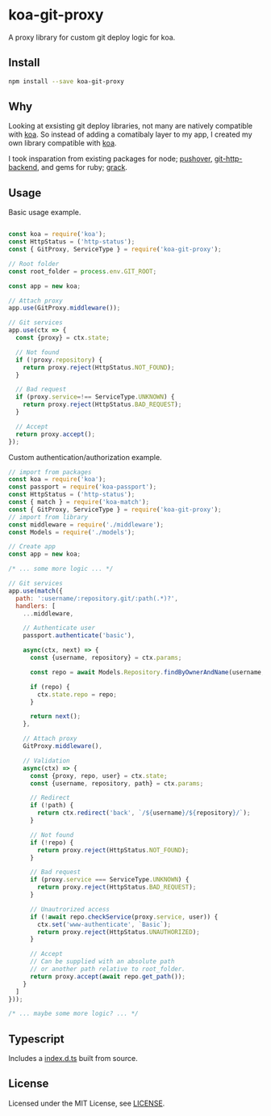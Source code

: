 # koa-git-proxy

A proxy library for custom git deploy logic for koa.

## Install

```sh
npm install --save koa-git-proxy
```

## Why

Looking at exsisting git deploy libraries, not many are natively compatible with [koa](https://www.npmjs.com/package/koa). So instead of adding a comatibaly layer to my app, I created my own library compatible with [koa](https://www.npmjs.com/package/koa).

I took insparation from existing packages for node;
[pushover](https://github.com/substack/pushover),
[git-http-backend](https://github.com/substack/git-http-backend),
and gems for ruby;
[grack](https://github.com/schacon/grack).

## Usage

Basic usage example.

```js

const koa = require('koa');
const HttpStatus = ('http-status');
const { GitProxy, ServiceType } = require('koa-git-proxy');

// Root folder
const root_folder = process.env.GIT_ROOT;

const app = new koa;

// Attach proxy
app.use(GitProxy.middleware());

// Git services
app.use(ctx => {
  const {proxy} = ctx.state;

  // Not found
  if (!proxy.repository) {
    return proxy.reject(HttpStatus.NOT_FOUND);
  }

  // Bad request
  if (proxy.service=!== ServiceType.UNKNOWN) {
    return proxy.reject(HttpStatus.BAD_REQUEST);
  }

  // Accept
  return proxy.accept();
});

```

Custom authentication/authorization example.

```js
// import from packages
const koa = require('koa');
const passport = require('koa-passport');
const HttpStatus = ('http-status');
const { match } = require('koa-match');
const { GitProxy, ServiceType } = require('koa-git-proxy');
// import from library
const middleware = require('./middleware');
const Models = require('./models');

// Create app
const app = new koa;

/* ... some more logic ... */

// Git services
app.use(match({
  path: ':username/:repository.git/:path(.*)?',
  handlers: [
    ...middleware,

    // Authenticate user
    passport.authenticate('basic'),

    async(ctx, next) => {
      const {username, repository} = ctx.params;

      const repo = await Models.Repository.findByOwnerAndName(username, repository);

      if (repo) {
        ctx.state.repo = repo;
      }

      return next();
    },

    // Attach proxy
    GitProxy.middleware(),

    // Validation
    async(ctx) => {
      const {proxy, repo, user} = ctx.state;
      const {username, repository, path} = ctx.params;

      // Redirect
      if (!path) {
        return ctx.redirect('back', `/${username}/${repository}/`);
      }

      // Not found
      if (!repo) {
        return proxy.reject(HttpStatus.NOT_FOUND);
      }

      // Bad request
      if (proxy.service === ServiceType.UNKNOWN) {
        return proxy.reject(HttpStatus.BAD_REQUEST);
      }

      // Unautrorized access
      if (!await repo.checkService(proxy.service, user)) {
        ctx.set('www-authenticate', `Basic`);
        return proxy.reject(HttpStatus.UNAUTHORIZED);
      }

      // Accept
      // Can be supplied with an absolute path
      // or another path relative to root_folder.
      return proxy.accept(await repo.get_path());
    }
  ]
}));

/* ... maybe some more logic? ... */

```

## Typescript

Includes a [index.d.ts](./dist/index.d.ts) built from source.

## License
Licensed under the MIT License, see [LICENSE](./LICENSE).
